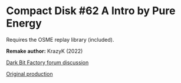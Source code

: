 # Compact Disk #62 A Intro by Pure Energy

Requires the OSME replay library (included).

**Remake author:** KrazyK (2022)

[Dark Bit Factory forum discussion](https://www.dbfinteractive.com/forum/index.php?topic=6928.0)  

[Original production](https://demozoo.org/productions/74281/)